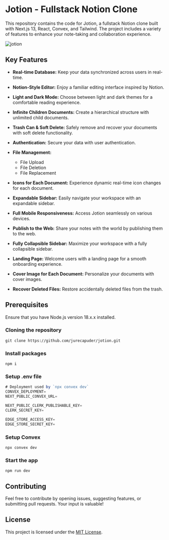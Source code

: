 # Jotion - Fullstack Notion Clone

This repository contains the code for Jotion, a fullstack Notion clone built with Next.js 13, React, Convex, and Tailwind. The project includes a variety of features to enhance your note-taking and collaboration experience.

![jotion](https://github.com/jurecapuder/jotion/assets/127134124/186b00cc-38bd-45ba-87dd-2825e5790489)

## Key Features

- **Real-time Database:** Keep your data synchronized across users in real-time.
- **Notion-Style Editor:** Enjoy a familiar editing interface inspired by Notion.
- **Light and Dark Mode:** Choose between light and dark themes for a comfortable reading experience.
- **Infinite Children Documents:** Create a hierarchical structure with unlimited child documents.
- **Trash Can & Soft Delete:** Safely remove and recover your documents with soft delete functionality.
- **Authentication:** Secure your data with user authentication.
- **File Management:**
  - File Upload
  - File Deletion
  - File Replacement

- **Icons for Each Document:** Experience dynamic real-time icon changes for each document.
- **Expandable Sidebar:** Easily navigate your workspace with an expandable sidebar.
- **Full Mobile Responsiveness:** Access Jotion seamlessly on various devices.
- **Publish to the Web:** Share your notes with the world by publishing them to the web.
- **Fully Collapsible Sidebar:** Maximize your workspace with a fully collapsible sidebar.
- **Landing Page:** Welcome users with a landing page for a smooth onboarding experience.
- **Cover Image for Each Document:** Personalize your documents with cover images.
- **Recover Deleted Files:** Restore accidentally deleted files from the trash.

## Prerequisites

Ensure that you have Node.js version 18.x.x installed.

### Cloning the repository

```shell
git clone https://github.com/jurecapuder/jotion.git
```

### Install packages

```shell
npm i
```

### Setup .env file


```js
# Deployment used by `npx convex dev`
CONVEX_DEPLOYMENT=
NEXT_PUBLIC_CONVEX_URL=

NEXT_PUBLIC_CLERK_PUBLISHABLE_KEY=
CLERK_SECRET_KEY=

EDGE_STORE_ACCESS_KEY=
EDGE_STORE_SECRET_KEY=
```

### Setup Convex

```shell
npx convex dev

```

### Start the app

```shell
npm run dev
```

## Contributing

Feel free to contribute by opening issues, suggesting features, or submitting pull requests. Your input is valuable!

## License

This project is licensed under the [MIT License](LICENSE).

